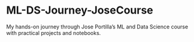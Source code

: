 # ML-DS-Journey-JoseCourse
My hands-on journey through Jose Portilla’s ML and Data Science course with practical projects and notebooks.
